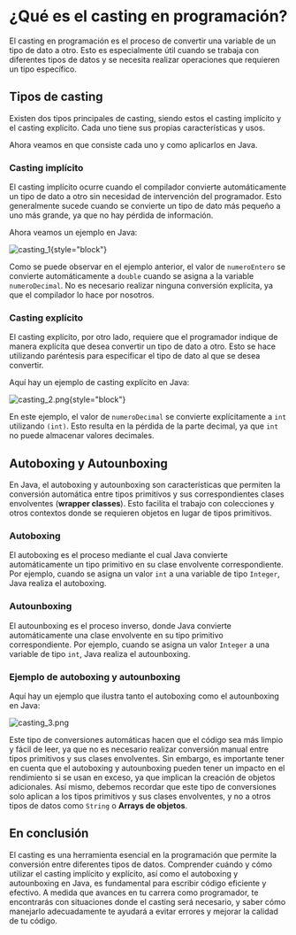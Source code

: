 # ¿Qué es el casting en programación?

El casting en programación es el proceso de convertir una variable de un tipo de dato a otro. Esto es especialmente útil
cuando se trabaja con diferentes tipos de datos y se necesita realizar operaciones que requieren un tipo específico.

## Tipos de casting

Existen dos tipos principales de casting, siendo estos el casting implícito y el casting explícito. Cada uno tiene sus
propias características y usos.

Ahora veamos en que consiste cada uno y como aplicarlos en Java.

### Casting implícito

El casting implícito ocurre cuando el compilador convierte automáticamente un tipo de dato a otro sin necesidad de
intervención del programador. Esto generalmente sucede cuando se convierte un tipo de dato más pequeño a uno más grande,
ya que no hay pérdida de información.

Ahora veamos un ejemplo en Java:

![casting_1](casting_1.png){style="block"}

Como se puede observar en el ejemplo anterior, el valor de `numeroEntero` se convierte automáticamente a `double` cuando
se asigna a la variable `numeroDecimal`. No es necesario realizar ninguna conversión explícita, ya que el compilador lo
hace por nosotros.

### Casting explícito

El casting explícito, por otro lado, requiere que el programador indique de manera explícita que desea convertir un tipo
de dato a otro. Esto se hace utilizando paréntesis para especificar el tipo de dato al que se desea convertir.

Aquí hay un ejemplo de casting explícito en Java:

![casting_2.png](casting_2.png){style="block"}

En este ejemplo, el valor de `numeroDecimal` se convierte explícitamente a `int` utilizando `(int)`. Esto resulta en la
pérdida de la parte decimal, ya que `int` no puede almacenar valores decimales.

## Autoboxing y Autounboxing

En Java, el autoboxing y autounboxing son características que permiten la conversión automática entre tipos primitivos
y sus correspondientes clases envolventes (**wrapper classes**). Esto facilita el trabajo con colecciones y otros
contextos
donde se requieren objetos en lugar de tipos primitivos.

### Autoboxing

El autoboxing es el proceso mediante el cual Java convierte automáticamente un tipo primitivo en su clase envolvente
correspondiente. Por ejemplo, cuando se asigna un valor `int` a una variable de tipo `Integer`, Java realiza el
autoboxing.

### Autounboxing

El autounboxing es el proceso inverso, donde Java convierte automáticamente una clase envolvente en su tipo primitivo
correspondiente. Por ejemplo, cuando se asigna un valor `Integer` a una variable de tipo `int`, Java realiza el
autounboxing.

### Ejemplo de autoboxing y autounboxing

Aquí hay un ejemplo que ilustra tanto el autoboxing como el autounboxing en Java:

![casting_3.png](casting_3.png)

Este tipo de conversiones automáticas hacen que el código sea más limpio y fácil de leer, ya que no es necesario
realizar conversión manual entre tipos primitivos y sus clases envolventes. Sin embargo, es importante tener en cuenta
que el autoboxing y autounboxing pueden tener un impacto en el rendimiento si se usan en exceso, ya que implican la
creación de objetos adicionales. Así mismo, debemos recordar que este tipo de conversiones solo aplican a los tipos
primitivos y sus clases envolventes, y no a otros tipos de datos como `String` o **Arrays de objetos**.

## En conclusión

El casting es una herramienta esencial en la programación que permite la conversión entre diferentes tipos de datos.
Comprender cuándo y cómo utilizar el casting implícito y explícito, así como el autoboxing y autounboxing en Java, es
fundamental para escribir código eficiente y efectivo. A medida que avances en tu carrera como programador, te
encontrarás con situaciones donde el casting será necesario, y saber cómo manejarlo adecuadamente te ayudará a evitar
errores y mejorar la calidad de tu código.